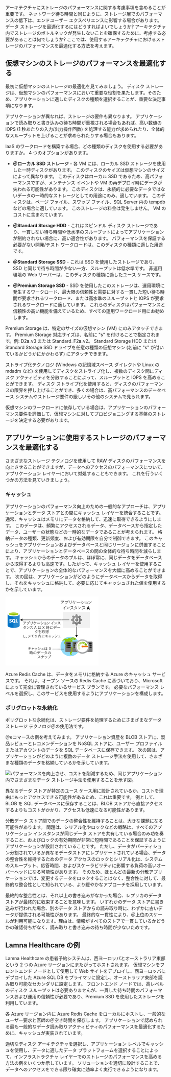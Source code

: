 アーキテクチャにストレージのパフォーマンスに関する考慮事項を含めることが重要です。 ネットワーク待ち時間と同じように、ストレージ層でのパフォーマンスの低下は、エンドユーザー エクスペリエンスに影響する場合があります。 データ ストレージを最適化するにはどうすればよいでしょうか?  アーキテクチャ内でストレージのボトルネックが発生しないことを確保するために、考慮する必要があることは何でしょうか? ここでは、使用するアーキテクチャにおけるストレージのパフォーマンスを最適化する方法を考えます。

## <a name="optimize-virtual-machine-storage-performance"></a>仮想マシンのストレージのパフォーマンスを最適化する

最初に仮想マシンのストレージの最適化を見てみましょう。 ディスク ストレージは、仮想マシンのパフォーマンスにおいて重要な役割を果たします。そのため、アプリケーションに適したディスクの種類を選択することが、重要な決定事項になります。

アプリケーションが異なれば、ストレージの要件も異なります。 アプリケーションで読み取りと書き込みの待ち時間が重視される場合もあれば、高い数値の IOPS (1 秒あたりの入力/出力操作回数) を処理する能力が求められたり、全体的なスループットを上げることが求められたりする場合もあります。

IaaS のワークロードを構築する場合、どの種類のディスクを使用する必要がありますか。 4 つのオプションがあります。

- **＠ローカル SSD ストレージ** - 各 VM には、ローカル SSD ストレージを使用した一時ディスクがあります。 このディスクのサイズは仮想マシンのサイズによって異なります。 このディスクはローカル SSD であるため、高パフォーマンスですが、メンテナンス イベントや VM の再デプロイ時にデータが失われる可能性があります。 このディスクは、永続的に必要なデータではないデータの一時的なストレージとしての用途にのみ、適しています。 このディスクは、ページ ファイル、スワップ ファイル、SQL Server 内の tempdb などの場合に適しています。 このストレージの料金は発生しません。 VM のコストに含まれています。

- **＠Standard Storage HDD** - これはスピンドル ディスク ストレージであり、一貫しない待ち時間や低水準のスループットによってアプリケーションが制約されない場合に、高い適合性があります。 パフォーマンスを保証する必要がない開発/テスト ワークロードは、このディスクの種類に適した用途です。

- **＠Standard Storage SSD** - これは SSD を使用したストレージであり、SSD と同じで待ち時間が少ない一方、スループットは低水準です。 非運用環境の Web サーバーは、このディスクの種類に適したユース ケースです。

- **＠Premium Storage SSD** - SSD を使用したこのストレージは、運用環境に発生するワークロード、最大限の信頼性と需要に対する一貫した短い待ち時間が要求されるワークロード、または高水準のスループットと IOPS が要求されるワークロードに適しています。 これらのディスクはパフォーマンスと信頼性の高い機能を備えているため、すべての運用ワークロード用にお勧めします。

Premium Storage は、特定のサイズの仮想マシン (VM) にのみアタッチできます。 Premium Storage 対応サイズは、名前に "s" を付けることで指定されます。例: D2**s**_v3 または Standard_F2**s**_v2。 Standard Storage HDD または Standard Storage SSD ドライブを任意の種類の仮想マシン (名前に "s" が付いているかどうかにかかわらず) にアタッチできます。

ストライプ化テクノロジ (Windows の記憶域スペース ダイレクトや Linux の mdadm など) を使用してディスクをストライプ化し、複数のディスク間にディスク アクティビティを分散することによって、スループットと IOPS を高めることができます。 ディスク ストライプ化を使用すると、ディスクのパフォーマンスの限界を押し上げることができ、多くの場合は、高パフォーマンスのデータベース システムやストレージ要件の厳しいその他のシステムで見られます。

仮想マシンのワークロードに依存している場合は、アプリケーションのパフォーマンス要件を評価して、仮想マシンに対してプロビジョニングする基盤のストレージを決定する必要があります。

## <a name="optimize-storage-performance-for-your-application"></a>アプリケーションに使用するストレージのパフォーマンスを最適化する

さまざまなストレージ テクノロジを使用して RAW ディスクのパフォーマンスを向上させることができますが、データへのアクセスのパフォーマンスについて、アプリケーション レイヤーにおいて対処することもできます。 これを行ういくつかの方法を見ていきましょう。

### <a name="caching"></a>キャッシュ

アプリケーションのパフォーマンス向上のための一般的なアプローチは、アプリケーションとデータ ストアとの間にキャッシュ レイヤーを統合することです。 通常、キャッシュはメモリにデータを格納して、迅速に取得できるようにします。 このデータは、頻繁にアクセスされるデータ、データベースから指定したデータ、ユーザーの状態などの一時的なデータであることが考えられます。 格納データの種類、更新頻度、および有効期限を自分で制御できます。 このキャッシュをアプリケーションおよびデータベースと同じリージョンに併置することにより、アプリケーションとデータベースの間の全体的な待ち時間を減らします。 キャッシュからのデータのプルは、ほぼ常に、同じデータをデータベースから取得するよりも高速です。したがって、キャッシュ レイヤーを使用することで、アプリケーションの全体的なパフォーマンスを大幅に高めることができます。 次の図は、アプリケーションがどのようにデータベースからデータを取得し、それをキャッシュに格納して、必要に応じてキャッシュされた値を使用するかを示しています。

![キャッシュからデータを取得する方が、データベースから取得するよりも速いことを示す図。](../media/4-cache.png)

Azure Redis Cache は、データをメモリに格納する Azure のキャッシュ サービスです。 それは、オープン ソースの Redis Cache に基づいており、Microsoft によって完全に管理されているサービス プランです。 必要なパフォーマンス レベルを選択し、このサービスを使用するようにアプリケーションを構成します。

### <a name="polyglot-persistence"></a>ポリグロットな永続化

ポリグロットな永続化は、ストレージ要件を処理するためにさまざまなデータ ストレージ テクノロジ＠の使用法です。

＠eコマースの例を考えてみます。 アプリケーション資産を BLOB ストアに、製品レビューとレコメンデーションを NoSQL ストアに、ユーザー プロファイルまたはアカウントのデータを SQL データベースに保存できます。 次の図は、アプリケーションがどのように複数のデータ ストレージ手法を使用して、さまざまな種類のデータを格納しているかを示しています。

![パフォーマンスを向上させ、コストを削減するため、同じアプリケーション内でさまざまなデータ ストレージ手法を使用することを示す図。](../media/4-polyglotpersistence.png)

異なるデータ ストアが特定のユース ケース用に設計されているか、コストを理由にもっとアクセスできる可能性があるため、これは重要です。 例として、BLOB を SQL データベースに保存することは、BLOB ストアから直接アクセスするよりもコストがかかり、アクセスも低速になる可能性があります。

分散データ ストア間でのデータの整合性を維持することは、大きな課題になる可能性があります。 問題は、シリアル化やロックなどの戦略は、すべてのアプリケーション インスタンスが同じデータ ストアを共有している場合のみ功を奏すること、およびロックの有効期間が非常に短時間であることを保証するようにアプリケーションが設計されていることです。 ただし、データがパーティション分割されているか異なるデータストアにレプリケートされている場合、データの整合性を維持するためのデータ アクセスのロックとシリアル化は、システムのスループット、応答時間、およびスケーラビリティに影響する負荷の高いオーバーヘッドになる可能性があります。 そのため、ほとんどの最新の分散アプリケーションでは、変更するデータをロックすることはなく、整合性に対して、最終的な整合性として知られている、より緩やかなアプローチを採用しています。

最終的な整合性とは、それ以上の書き込みがなかった場合、レプリカのデータ ストアが最終的に収束することを意味します。 いずれかのデータ ストアに書き込みが行われた場合、別のデータ ストアからの読み取り時に、わずかに古いデータが提供される可能性があります。 最終的な一貫性により、＠上位のスケールが利用可能になります。理由は、情報がすべてのストアで一貫しているかどうかの確認待ちがなく、読み取りと書き込みの待ち時間が少ないためです。

## <a name="lamna-healthcare-example"></a>Lamna Healthcare の例

Lamna Healthcare の患者予約システムは、西ヨーロッパとオーストラリア東部という 2 つの Azure リージョンにまたがってホストされます。 仮想マシンをフロントエンド ノードとして使用して Web サイトをデプロイし、西ヨーロッパにデプロイした Azure SQL DB をプライマリに設定し、オーストラリア東部を読み取り可能なセカンダリに設定します。 フロントエンド ノードでは、高レベルのディスク スループットは必要ありませんが、一貫した待ち時間のパフォーマンスおよび運用の信頼性が必要であり、Premium SSD を使用したストレージを利用しています。

各 Azure リージョン内に Azure Redis Cache をローカルにホストし、一般的なユーザー要求と医師の＠空き時間を保存します。 アプリケーションで認められる最も一般的なデータ読み取りアクティビティのパフォーマンスを最適化するために、キャッシュが実装されています。

適切なディスク アーキテクチャを選択し、アプリケーション レベルでキャッシュを使用し、データに適したデータ プラットフォームを選択することによって、インフラストラクチャ レイヤーでのストレージのパフォーマンスを高める方法の例をいくつか示しています。 ソリューションを適切に設計することで、データへのアクセスをできる限り確実に効率よく実行できるようになります。